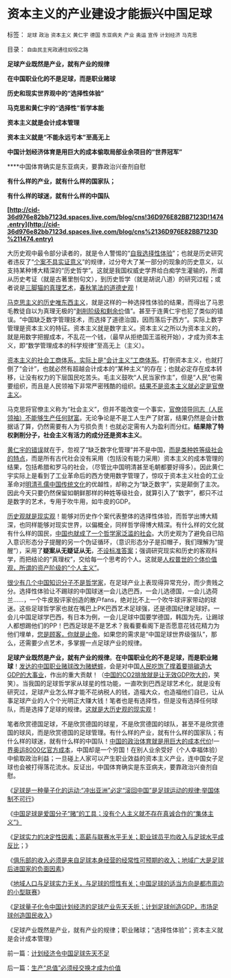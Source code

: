 # 资本主义的产业建设才能振兴中国足球

标签： `足球` `政治` `资本主义` `黄仁宇` `德国` `东亚病夫` `产业` `奥运` `宣传` `计划经济` `马克思` 

目录： `自由民主宪政通往奴役之路`

**足球产业既然是产业，就有产业的规律**

**在中国职业化的不是足球，而是职业赌球**

**历史和现实世界观中的“选择性体验”**

**马克思和黄仁宇的“选择性”哲学本能**

**资本主义就是会计成本管理**

**资本主义就是“不能永远亏本”至高无上**

**中国计划经济体育是用巨大的成本偷取局部业余项目的“世界冠军”**

****中国体育确实是东亚病夫，要靠政治兴奋剂自慰

**有什么样的产业，就有什么样的国家队；**

**有什么样的球迷，就有什么样的中国队**

**[http://cid-36d976e82bb7123d.spaces.live.com/blog/cns!36D976E82BB7123D!1474.entry](http://cid-36d976e82bb7123d.spaces.live.com/blog/cns%2136D976E82BB7123D%211474.entry)**

大历史观中最令部分读者的，就是令人警惕的“[自我选择性体验](../../../2009/4/4/期望，预期和选择性体验；有调查也没有发言权.md)”；也就是历史研究者违反了“[个案不具实证意义](../../../2010/3/16/个案不具备历史实证意义.md)”的规律，过分夸大了某一部分的现象的历史意义，以支持某种博大精深的“历史哲学”。这就是我国权威史学界给白痴学生灌输的，所谓从历史考证（就是古著里刨句文），到历史哲学（就是胡说八道）的研究过程；或者说是[三脚猫的真理艺术](../../../2009/7/10/三脚猫真理艺术.md)，[春秋笔法的道德史观](../../../2010/1/17/春秋笔法三步曲.md)！

[马克思主义的历史唯东西主义](../../../2009/12/30/自造伪证循环的马恩“历史唯物主义”.md)，就是这样的一种选择性体验的结果，而得出了马恩毛教徒自以为真理无极的“[剥削阶级和剩余价](../../../2009/10/14/劳资公平交易谁养活了谁.md)值”。甚至于连黄仁宇也犯了类似的错误。“中国缺乏数字管理技术，而选择了道德治国，因而落后于西方”。实际上数字管理是资本主义的特征。资本主义就是数字主义。资本主义之所以为资本主义的，就是用数字把握成本，不乱花一个钱，（最早从拒绝国王滥税开始），才成为资本主义，即“数学管理成本的科学规律”至高无上（主义）。

[资本主义的社会工商体系，实际上是“会计主义”工商体系](../../../2010/4/23/凯恩斯主义就是社会主义就是计划经济.md)。打倒资本主义，也就打倒了“会计”，也就必然有超越会计成本的“某种主义”的存在；也就必定存在成本转移，让没有权力的下层国民吃苦头。毛主义鼓吹“人民当家作主”，但是“人民”也需要组织，而且是人民领袖下非常严密残酷的组织。[结果不是资本主义就必定是官僚主义](../../../2009/9/14/私有制和公有制之争.md)。

马克思将官僚主义称为“社会主义”，但并不能改变一个事实，[官僚领导同志（人民领袖）不能够生产任何财富](../../../2009/1/22/计划经济和市场经济中的生产者角色差异.md)。无论争论是不是工人生产了财富，结果仍然是会计数据话了算，仍然需要有人为亏损负责！也就必定需有人为盈利而分红。**结果除了特权剥削分子，社会主义有活力的成分还是资本主义**。

[黄仁宇的错误](../../../2009/3/23/黄仁宇的失误：宋明清帝国不是因为缺乏技术而选道德.md)就在于，忽视了“缺乏数字化管理”并不是中国，[而是类种姓等级社会的特点](../../../2010/5/26/为什么类种姓制度排斥技术进步.md)，而是所有古代社会没有采用（包括没有能力采用）资本主义的成本管理的结果，包括希腊和罗马的社会，（尽管比中国明清甚至毛朝都要好得多）。因此黄仁宇实际上是看到了工业革命后的西方使用数字管理了，惊叹于资本主义社会的工业革命对[明清孔儒中国传统文化](../../../2009/6/22/国学儒教的科学精华在无私的服从美德.md)的优越性，却称之为“缺乏数字”，实是颠倒了主次。因此今天只要仍然保留如朝鲜那样的种姓等级社会，就算引入了“数字”，都只不过是数字的艺术，专用于吹牛用，如牛皮的GDP。

[历史观就是现实观](../../../2010/5/27/道德史观就是文革政治观.md)！能够对历史作个案代表整体的选择性体验，而哲学出博大精深，也同样能够对现实世界，以偏概全，同样哲学得博大精深。有什么样的文化就有什么样的国民，[中国也就成了一个哲学家泛滥的社会](../../../2010/6/24/中国哲学家泛滥成灾的原因.md)。大历史观为了避免自已陷入意识形态分子提醒的另一个伪证循环，（意识形态分子是扣帽子，我们理解为“提醒”），采用了**疑案从无疑证从无**，[不设标准答案](../../../2010/5/7/大历史观提供分析过程不提供标准答案.md)；强调研究现实和历史的客观科学，而把结论的“真理权”，交给每一个思考的个人。这就是[人权普世的个体价值观，所谓的资产阶级的“个人主义”](../../../2010/6/28/个体价值观之大学无书.md)。

[很少有几个中国知识分子不是哲学家](../../../2010/6/23/毛左真的姓“毛”吗.md)，在足球产业上表现得异常充分，而少贵贱之分。选择性体验让不踢球的中国球迷一会儿选巴西，一会儿选德国，一会儿选荷兰……，一个牛皮股评家创造的散户fans，绝对比不上一个吹牛球评家带动的球迷。这些足球哲学家也就在嘴巴上PK巴西艺术足球强，还是德国纪律足球好。一会儿中国足球学巴西，有日本为例，一会儿足球中国要学德国，韩国为先，让踢球人都想踢他们的PP！巴西足球是不是艺术？我看要看阁下是否愿意花钱花精力为他们埋单，[您是顾客，你就是止帝](../../../2009/11/26/自愿交换是市场价值的唯一标准，和讲科学的艺术品.md)。如果您的需求是“中国足球世界级强队”，那么，还需要少点艺术，多掌握一点足球产业的规律。

**足球产业既然是产业，就有产业的规律**。**在中国职业化的不是足球，而是职业赌球**！[发达的中国职业赌球改为赌蟋蟀](../../../2010/7/1/有什么样的球迷，就有什么样的中国足球.md)，会是对中国[人民吃饱了撑着要排碳造大GDP的大事业](../../../2009/12/30/中国操心CO2排放是吃饱了撑着.md)，作出的重大贡献！（[中国的CO2排放就是让无效GDP吹大的](../../../2009/12/28/“生产倒退”可能社会进步.md)，笑笑）。当我国的足球哲学家从球星的性功能，一直吹到巴西足球艺术化，就是没有研究过，足球产业怎么样才能不花纳税人的钱，造福大众，也造福他们自已，让从事足球产业的人个个光明正大赚大钱！笔者也是有选择性，但是没有选择任何球队，而是选择了足球的规律。[这就是大历史观的现实观](../../../2010/6/22/最大的敌人是自已；科学实证标准的的回归测试.md)！

笔者欣赏德国足球，不是欣赏德国的球星，不是欣赏德国的球队，甚至不是欣赏德国的球风，而是欣赏德国的足球管理。有什么样的产业，就有什么样的国家队；有什么样的球迷，就有什么样的中国队！[中国的政治体育就是用巨大的成本代价](../../../2010/1/11/当爱国成为一种消费.md)!一[界奥运8000亿官方成本](../../../2008/8/10/从此不看奥运会.md)，中国却是一个穷国！在别人业余受好（个人幸福体验）中偷取政治利益；一旦碰上人家可以产生职业效益的资本主义产业，连中国女子足球也会被打得落花流水。反证出，中国体育确实是东亚病夫，要靠政治兴奋剂自慰。



《[足球是一种量子化的运动;“冲出亚洲”必定“滚回中国”是足球运动的规律;举国体制不可行](../../../2010/7/1/“冲出亚洲”“滚回老家”是足球运动的规律.md)》

《[中国足球是爱国分子“赌”的工具；没有个人主义就不存在真诚合作的“集体主义”》](../../../2010/7/1/有什么样的球迷，就有什么样的中国足球.md)

《[足球实力的决定性因素；高薪与联赛水平无关；职业球员平均收入与足球水平成反比](../../../2010/7/2/决定足球实力的因素；球员相对收入越高水平越差.md)；》

《[俱乐部的收入必须是来自足球本身经营的经常性可预期的收入；地域广大是足球后进国家的负面因素](../../../2010/7/2/中国足球的合理定位是卡塔尔朝鲜的对手.md)》

《[地域人口与足球实力无关，与足球的惯性有关；中国足球的适当方向是都市周边的小型联赛](../../../2010/7/3/中国足球的适当方向是都市周边的小型联赛.md)》

《[足球量子化令中国计划经济的足球产业先天夭折；计划足球创造GDP，市场足球创造国民收入](../../../2010/7/3/计划经济令中国足球先天不足.md)》

《足球产业既然是产业，就有产业的规律；职业赌球；“选择性体验”；资本主义就是会计成本管理》

前一篇：[计划经济令中国足球先天不足](../../../2010/7/3/计划经济令中国足球先天不足.md)

后一篇：[生产“总值”必须经交换才成为价值](../../../2010/7/4/生产“总值”必须经交换才成为价值.md)